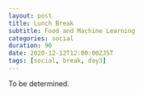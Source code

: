 ```yaml
---
layout: post
title: Lunch Break 
subtitle: Food and Machine Learning
categories: social
duration: 90
date: 2020-12-12T12:00:00ZJST
tags: [social, break, day3]
---
```


To be determined.
